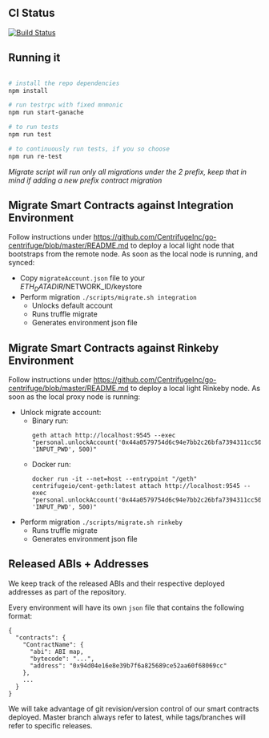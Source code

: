 CI Status
---------
[![Build Status](https://travis-ci.com/centrifuge/centrifuge-ethereum-contracts.svg?token=bsfbw2zXLuaTvhVTDXMh&branch=master)](https://travis-ci.com/centrifuge/centrifuge-ethereum-contracts)


Running it
----------
```bash

# install the repo dependencies
npm install 

# run testrpc with fixed mnmonic
npm run start-ganache

# to run tests
npm run test

# to continuously run tests, if you so choose
npm run re-test
```

*Migrate script will run only all migrations under the 2 prefix, keep that in mind if adding a new prefix contract migration*

Migrate Smart Contracts against Integration Environment
-------------------------------------------------------

Follow instructions under https://github.com/CentrifugeInc/go-centrifuge/blob/master/README.md to deploy a local light node that bootstraps from the remote node.
As soon as the local node is running, and synced:
* Copy `migrateAccount.json` file to your $ETH_DATADIR/$NETWORK_ID/keystore
* Perform migration `./scripts/migrate.sh integration`
  * Unlocks default account
  * Runs truffle migrate
  * Generates environment json file


Migrate Smart Contracts against Rinkeby Environment
---------------------------------------------------

Follow instructions under https://github.com/CentrifugeInc/go-centrifuge/blob/master/README.md to deploy a local light Rinkeby node.
As soon as the local proxy node is running:
* Unlock migrate account:
  * Binary run:
    ```
    geth attach http://localhost:9545 --exec "personal.unlockAccount('0x44a0579754d6c94e7bb2c26bfa7394311cc50ccb', 'INPUT_PWD', 500)"
    ```
  * Docker run:
     ```
     docker run -it --net=host --entrypoint "/geth" centrifugeio/cent-geth:latest attach http://localhost:9545 --exec "personal.unlockAccount('0x44a0579754d6c94e7bb2c26bfa7394311cc50ccb', 'INPUT_PWD', 500)"
     ```
* Perform migration `./scripts/migrate.sh rinkeby`
  * Runs truffle migrate
  * Generates environment json file


Released ABIs + Addresses
-------------------------

We keep track of the released ABIs and their respective deployed addresses as part of the repository.

Every environment will have its own `json` file that contains the following format:
```
{
  "contracts": {
    "ContractName": {
      "abi": ABI map,
      "bytecode": "...",
      "address": "0x94d04e16e8e39b7f6a825689ce52aa60f68069cc"
    },
    ...
  }
}
```

We will take advantage of git revision/version control of our smart contracts deployed. 
Master branch always refer to latest, while tags/branches will refer to specific releases.

